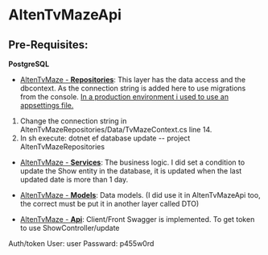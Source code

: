 # AltenTvMazeApi
## Pre-Requisites:
<b>PostgreSQL</b>

- <u>AltenTvMaze - <b>Repositories</b></u>: This layer has the data access and the dbcontext. As the connection string is added here to use migrations from the console.
<u>In a production environment i used to use an appsettings file.</u>

<p>
    <ol>
    <li>Change the connection string in AltenTvMazeRepositories/Data/TvMazeContext.cs line 14.</li>
    <li>In sh execute: dotnet ef database update -- project AltenTvMazeRepositories</li>
    </ol> 
</p>

- <u>AltenTvMaze - <b>Services</b></u>: The business logic.
I did set a condition to update the Show entity in the database, it is updated when the last updated date is more than 1 day.
- <u>AltenTvMaze - <b>Models</b></u>: Data models. (I did use it in AltenTvMazeApi too, the correct must be put it in another layer called DTO)

- <u>AltenTvMaze - <b>Api</b></u>: Client/Front Swagger is implemented.
To get token to use ShowController/update

Auth/token
User: user
Passward: p455w0rd

